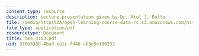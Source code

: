 ```yaml
---
content_type: resource
description: Lecture presentation given by Dr. Atul J. Butte
file: /media/https%3A/open-learning-course-data-rc.s3.amazonaws.com/hst-512-genomic-medicine-spring-2004/370b338b4badea1cfd48ab5e9e160232_hms_3163.pdf
file_type: application/pdf
resourcetype: Document
title: hms_3163.pdf
uid: 370b338b-4bad-ea1c-fd48-ab5e9e160232
---
```

